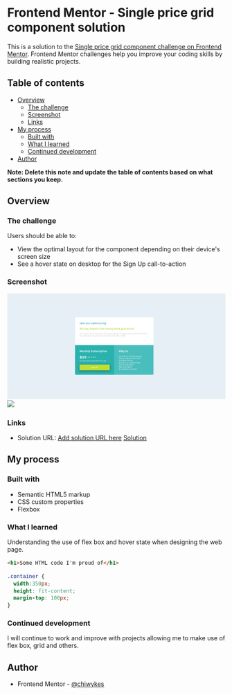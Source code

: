 # Frontend Mentor - Single price grid component solution

This is a solution to the [Single price grid component challenge on Frontend Mentor](https://www.frontendmentor.io/challenges/single-price-grid-component-5ce41129d0ff452fec5abbbc). Frontend Mentor challenges help you improve your coding skills by building realistic projects. 

## Table of contents

- [Overview](#overview)
  - [The challenge](#the-challenge)
  - [Screenshot](#screenshot)
  - [Links](#links)
- [My process](#my-process)
  - [Built with](#built-with)
  - [What I learned](#what-i-learned)
  - [Continued development](#continued-development)
- [Author](#author)


**Note: Delete this note and update the table of contents based on what sections you keep.**

## Overview

### The challenge

Users should be able to:

- View the optimal layout for the component depending on their device's screen size
- See a hover state on desktop for the Sign Up call-to-action

### Screenshot

![](./Single-price-grid.jpeg)
![](./Single-price-grid-mobile.jpeg)




### Links

- Solution URL: [Add solution URL here](https://your-solution-url.com)
[Solution](single-price-grid-component-master.html)

## My process

### Built with

- Semantic HTML5 markup
- CSS custom properties
- Flexbox




### What I learned

Understanding the use of flex box and hover state when designing the web page.

```html
<h1>Some HTML code I'm proud of</h1>
```
```css
.container {
  width:350px;
  height: fit-content;
  margin-top: 100px;
}
```




### Continued development
I will continue to work and improve with projects allowing me to make use of flex box, grid and others.


## Author


- Frontend Mentor - [@chiwykes](https://www.frontendmentor.io/profile/chiwykes)


